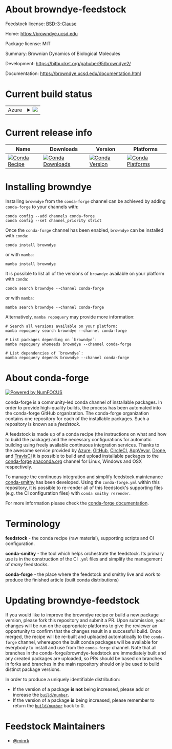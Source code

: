 About browndye-feedstock
========================

Feedstock license: [BSD-3-Clause](https://github.com/conda-forge/browndye-feedstock/blob/main/LICENSE.txt)

Home: https://browndye.ucsd.edu

Package license: MIT

Summary: Brownian Dynamics of Biological Molecules

Development: https://bitbucket.org/gahuber95/browndye2/

Documentation: https://browndye.ucsd.edu/documentation.html

Current build status
====================


<table>
    
  <tr>
    <td>Azure</td>
    <td>
      <details>
        <summary>
          <a href="https://dev.azure.com/conda-forge/feedstock-builds/_build/latest?definitionId=15833&branchName=main">
            <img src="https://dev.azure.com/conda-forge/feedstock-builds/_apis/build/status/browndye-feedstock?branchName=main">
          </a>
        </summary>
        <table>
          <thead><tr><th>Variant</th><th>Status</th></tr></thead>
          <tbody><tr>
              <td>linux_64</td>
              <td>
                <a href="https://dev.azure.com/conda-forge/feedstock-builds/_build/latest?definitionId=15833&branchName=main">
                  <img src="https://dev.azure.com/conda-forge/feedstock-builds/_apis/build/status/browndye-feedstock?branchName=main&jobName=linux&configuration=linux%20linux_64_" alt="variant">
                </a>
              </td>
            </tr>
          </tbody>
        </table>
      </details>
    </td>
  </tr>
</table>

Current release info
====================

| Name | Downloads | Version | Platforms |
| --- | --- | --- | --- |
| [![Conda Recipe](https://img.shields.io/badge/recipe-browndye-green.svg)](https://anaconda.org/conda-forge/browndye) | [![Conda Downloads](https://img.shields.io/conda/dn/conda-forge/browndye.svg)](https://anaconda.org/conda-forge/browndye) | [![Conda Version](https://img.shields.io/conda/vn/conda-forge/browndye.svg)](https://anaconda.org/conda-forge/browndye) | [![Conda Platforms](https://img.shields.io/conda/pn/conda-forge/browndye.svg)](https://anaconda.org/conda-forge/browndye) |

Installing browndye
===================

Installing `browndye` from the `conda-forge` channel can be achieved by adding `conda-forge` to your channels with:

```
conda config --add channels conda-forge
conda config --set channel_priority strict
```

Once the `conda-forge` channel has been enabled, `browndye` can be installed with `conda`:

```
conda install browndye
```

or with `mamba`:

```
mamba install browndye
```

It is possible to list all of the versions of `browndye` available on your platform with `conda`:

```
conda search browndye --channel conda-forge
```

or with `mamba`:

```
mamba search browndye --channel conda-forge
```

Alternatively, `mamba repoquery` may provide more information:

```
# Search all versions available on your platform:
mamba repoquery search browndye --channel conda-forge

# List packages depending on `browndye`:
mamba repoquery whoneeds browndye --channel conda-forge

# List dependencies of `browndye`:
mamba repoquery depends browndye --channel conda-forge
```


About conda-forge
=================

[![Powered by
NumFOCUS](https://img.shields.io/badge/powered%20by-NumFOCUS-orange.svg?style=flat&colorA=E1523D&colorB=007D8A)](https://numfocus.org)

conda-forge is a community-led conda channel of installable packages.
In order to provide high-quality builds, the process has been automated into the
conda-forge GitHub organization. The conda-forge organization contains one repository
for each of the installable packages. Such a repository is known as a *feedstock*.

A feedstock is made up of a conda recipe (the instructions on what and how to build
the package) and the necessary configurations for automatic building using freely
available continuous integration services. Thanks to the awesome service provided by
[Azure](https://azure.microsoft.com/en-us/services/devops/), [GitHub](https://github.com/),
[CircleCI](https://circleci.com/), [AppVeyor](https://www.appveyor.com/),
[Drone](https://cloud.drone.io/welcome), and [TravisCI](https://travis-ci.com/)
it is possible to build and upload installable packages to the
[conda-forge](https://anaconda.org/conda-forge) [anaconda.org](https://anaconda.org/)
channel for Linux, Windows and OSX respectively.

To manage the continuous integration and simplify feedstock maintenance
[conda-smithy](https://github.com/conda-forge/conda-smithy) has been developed.
Using the ``conda-forge.yml`` within this repository, it is possible to re-render all of
this feedstock's supporting files (e.g. the CI configuration files) with ``conda smithy rerender``.

For more information please check the [conda-forge documentation](https://conda-forge.org/docs/).

Terminology
===========

**feedstock** - the conda recipe (raw material), supporting scripts and CI configuration.

**conda-smithy** - the tool which helps orchestrate the feedstock.
                   Its primary use is in the construction of the CI ``.yml`` files
                   and simplify the management of *many* feedstocks.

**conda-forge** - the place where the feedstock and smithy live and work to
                  produce the finished article (built conda distributions)


Updating browndye-feedstock
===========================

If you would like to improve the browndye recipe or build a new
package version, please fork this repository and submit a PR. Upon submission,
your changes will be run on the appropriate platforms to give the reviewer an
opportunity to confirm that the changes result in a successful build. Once
merged, the recipe will be re-built and uploaded automatically to the
`conda-forge` channel, whereupon the built conda packages will be available for
everybody to install and use from the `conda-forge` channel.
Note that all branches in the conda-forge/browndye-feedstock are
immediately built and any created packages are uploaded, so PRs should be based
on branches in forks and branches in the main repository should only be used to
build distinct package versions.

In order to produce a uniquely identifiable distribution:
 * If the version of a package **is not** being increased, please add or increase
   the [``build/number``](https://docs.conda.io/projects/conda-build/en/latest/resources/define-metadata.html#build-number-and-string).
 * If the version of a package **is** being increased, please remember to return
   the [``build/number``](https://docs.conda.io/projects/conda-build/en/latest/resources/define-metadata.html#build-number-and-string)
   back to 0.

Feedstock Maintainers
=====================

* [@minrk](https://github.com/minrk/)

